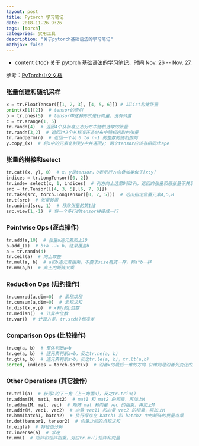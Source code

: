 ```yaml
---
layout: post
title: Pytorch 学习笔记
date: 2018-11-26 9:26
tags: [torch]
categories: 实用工具
description: "关于pytorch基础语法的学习笔记"
mathjax: false
---
```


* content
{:toc}
关于 pytorch 基础语法的学习笔记，时间 Nov. 26 -- Nov. 27.  <!--more-->

参考：[PyTorch中文文档](https://pytorch-cn.readthedocs.io/zh/latest/)

### 张量创建和随机采样

```python
x = tr.FloatTensor([[1, 2, 3], [4, 5, 6]]) # 从list构建张量
print(x[1][2])  # tensor的索引
b = tr.ones(5)  # tensor中这种形式是行向量，没有转置
c = tr.arange(1, 5)
tr.randn(4)  # 返回4个从标准正态分布中随机选取的张量
tr.randn(3,2)  # 返回3*2个从标准正态分布中随机选取的张量
tr.randperm(n)  # 返回一个从 0 to n-1 的整数的随机排列
y.copy_(x)  # 将x中的元素复制到y中并返回y; 两个tensor应该有相同shape
```

### 张量的拼接和select

```python
tr.cat((x, y), 0)  # x，y是tensor，0表示行方向叠加类似于[x;y]
indices = tr.LongTensor([0, 2])
tr.index_select(x, 1, indices)  # 列方向上选第0和2列，返回的张量和原张量不共享内存空间
src = tr.Tensor([[4, 3, 5],[6, 7, 8]])
tr.take(src, torch.LongTensor([0, 2, 5]))  # 选出指定位置元素4,5,8
tr.t(src)  # 张量转置
tr.unbind(src, 1)  # 移除张量的第1维
src.view(1,-1)  # 将一个多行的tensor拼接成一行
```

### Pointwise Ops (逐点操作)

```python
tr.add(a,10)  # 张量a逐元素加上10
b.add_(a)  # b+a --> b，结果覆盖b
a = tr.randn(4)
tr.ceil(a)  # 向上取整
tr.mul(a, b)  # a和b逐元素相乘，不要求size格式一样，和a*b一样
tr.mm(a,b)  # 真正的矩阵叉乘
```

### Reduction Ops (归约操作)

```python
tr.cumrod(a,dim=0)  # 累积求积
tr.cumsum(a,dim=0)  # 累积求和
tr.dist(x,y,p)  # x和y的p范数
tr.median()  # 计算中位数
tr.var()  # 计算方差，tr.std()标准差
```

### Comparison Ops (比较操作)

```python
tr.eq(a, b)  # 整体判断a=b
tr.ge(a, b)  # 逐元素判断a=b，反之tr.ne(a, b)
tr.gt(a, b)  # 逐元素判断a>b，反之tr.le(a, b)，tr.lt(a,b)
sorted, indices = torch.sort(x)  # 沿着x的最后一维的方向（2维则是沿着列变化的方向）
```

### Other Operations (其它操作)

```python
tr.tril(a)  # 获得a的下三角（上三角置0），反之tr.triu()
tr.addmm(M, mat1, mat2)  # mat1 和 mat2 的相乘，再加上M
tr.addmv(M, mat, vec)  # 矩阵 mat 和向量 vec 的相乘，再加上M
tr.addr(M, vec1, vec2)  # 向量 vec11 和向量 vec2 的相乘，再加上M
tr.bmm(batch1, batch2)  # 执行保存在 batch1 和 batch2 中的矩阵的批量点乘
tr.dot(tensor1, tensor2)  # 向量之间的点积求和
tr.eig(a)  # 特征值分解
tr.inverse(a)  # 求逆
tr.mm()  # 矩阵和矩阵相乘，对应tr.mv()矩阵和向量
```